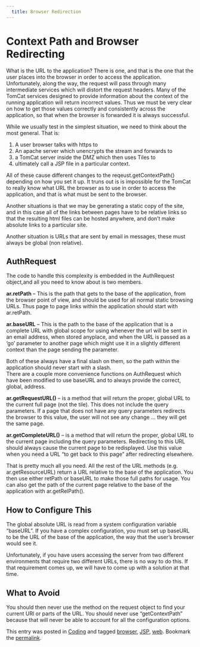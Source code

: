 ```yaml
---
  title: Browser Redirection
---
```

#  Context Path and Browser Redirecting

What is the URL to the application? There is one, and that is the one that the user places into the browser in order to access the application. Unfortunately, along the way, the request will pass through many intermediate services which will distort the request headers. Many of the TomCat services designed to provide information about the context of the running application will return incorrect values. Thus we must be very clear on how to get those values correctly and consistently across the application, so that when the browser is forwarded it is always successful.  

While we usually test in the simplest situation, we need to think about the most general. That is:  

1) A user browser talks with https to  
2) An apache server which unencrypts the stream and forwards to  
3) a TomCat server inside the DMZ which then uses Tiles to  
4) ultimately call a JSP file in a particular context.  

All of these cause different changes to the reqeust.getContextPath() depending on how you set it up. It truns out is is impossible for the TomCat to really know what URL the browser as to use in order to access the application, and that is what must be sent to the browser.  

Another situations is that we may be generating a static copy of the site, and in this case all of the links between pages have to be relative links so that the resulting html files can be hosted anywhere, and don’t make absolute links to a particular site.  

Another situation is URLs that are sent by email in messages, these must always be global (non relative).

## AuthRequest

The code to handle this complexity is embedded in the AuthRequest object,and all you need to know about is two members.  

**ar.retPath** – This is the path that gets to the base of the application, from the browser point of view, and should be used for all normal static browsing URLs. Thus page to page links within the application should start with ar.retPath. 

**ar.baseURL** – This is the path to the base of the application that is a complete URL with global scope for using whenever the url will be sent in an email address, when stored anyplace, and when the URL is passed as a ‘go’ parameter to another page which might use it in a slightly different context than the page sending the parameter.  

Both of these always have a final slash on them, so the path within the application should never start with a slash.  
There are a couple more convenience functions on AuthRequest which have been modified to use baseURL and to always provide the correct, global, address. 

**ar.getRequestURL()** – is a method that will return the proper, global URL to the current full page (not the tile). This does not include the query parameters. If a page that does not have any query parameters redirects the browser to this value, the user will not see any change … they will get the same page.  

**ar.getCompleteURL()** – is a method that will return the proper, global URL to the current page including the query parameters. Redirecting to this URL should always cause the current page to be redisplayed. Use this value when you need a URL “to get back to this page” after redirecting elsewhere. 

That is pretty much all you need. All the rest of the URL methods (e.g. ar.getResourceURL) return a URL relative to the base of the application. You then use either retPath or baseURL to make those full paths for usage. You can also get the path of the current page relative to the base of the application with ar.getRelPath().

## How to Configure This

The global absolute URL is read from a system configuration variable “baseURL”. If you have a complex configuration, you must set up baseURL to be the URL of the base of the application, the way that the user’s browser would see it. 
 
Unfortunately, if you have users accessing the server from two different environments that require two different URLs, there is no way to do this. If that requirement comes up, we will have to come up with a solution at that time.

## What to Avoid

You should then never use the method on the request object to find your current URl or parts of the URL. You should never use “getContextPath” because that will never be able to account for all the configuration options.

This entry was posted in [Coding](https://agiletribe.purplehillsbooks.com/category/coding/) and tagged [browser](https://agiletribe.purplehillsbooks.com/tag/browser/), [JSP](https://agiletribe.purplehillsbooks.com/tag/jsp/), [web](https://agiletribe.purplehillsbooks.com/tag/web/). Bookmark the [permalink](https://agiletribe.purplehillsbooks.com/2011/10/14/12-context-path-and-browser-redirecting/ "Permalink to #12 context path and browser redirecting").
